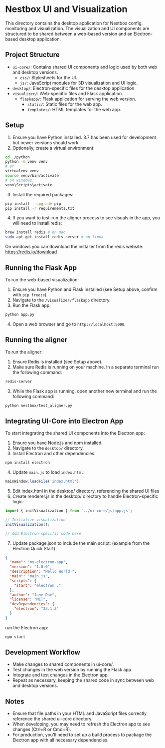 # Nestbox UI and Visualization

This directory contains the desktop application for Nestbox config, monitoring and visualization. The visualization and UI components are structured to be shared between a web-based version and an Electron-based desktop application.

## Project Structure

- `ui-core/`: Contains shared UI components and logic used by both web and desktop versions.
  - `css/`: Stylesheets for the UI.
  - `js/`: JavaScript modules for 3D visualization and UI logic.
- `desktop/`: Electron-specific files for the desktop application.
- `visualizer/`: Web-specific files and Flask application.
  - `flaskapp/`: Flask application for serving the web version.
    - `static/`: Static files for the web app.
    - `templates/`: HTML templates for the web app.

## Setup

1. Ensure you have Python installed. 3.7 has been used for development but newer versions should work.
2. Optionally, create a virtual environment:
```bash
cd ./python
python -m venv venv
# or
virtualenv venv
source venv/bin/activate
# on windows:
venv\Scripts\activate
```
3. Install the required packages:
```bash
pip install --upgrade pip
pip install -r requirements.txt
```
4. If you want to test-run the aligner process to see visuals in the app, you will need to install redis:
```bash
brew install redis # on mac
sudo apt-get install redis-server # on linux
```
On windows you can download the installer from the redis website: https://redis.io/download

## Running the Flask App

To run the web-based visualization:

1. Ensure you have Python and Flask installed (see Setup above, confirm with `pip freeze`).
2. Navigate to the `/visualizer/flaskapp` directory.
3. Run the Flask app:
```bash
python app.py
```
4. Open a web browser and go to `http://localhost:5000`.

## Running the aligner

To run the aligner:

1. Ensure Redis is installed (see Setup above).
2. Make sure Redis is running on your machine. In a separate terminal run the following command:
```bash
redis-server
```
3. While the Flask app is running, open another new terminal and run the following command:
```bash
python nestbox/test_aligner.py
```

## Integrating UI-Core into Electron App

To start integrating the shared UI components into the Electron app:

1. Ensure you have Node.js and npm installed.
2. Navigate to the `desktop/` directory.
3. Install Electron and other dependencies:
```bash
npm install electron
```
4. Update `main.js` to load `index.html`:
```javascript
mainWindow.loadFile('index.html');
```
5. Edit index.html in the desktop/ directory, referencing the shared UI files
6. Create renderer.js in the desktop/ directory to handle Electron-specific logic:
```javascript
import { initVisualization } from '../ui-core/js/app.js';

// Initialize visualization
initVisualization();

// Add Electron-specific code here
```
7. Update package.json to include the main script: (example from the Electron Quick Start)
```json
{
  "name": "my-electron-app",
  "version": "1.0.0",
  "description": "Hello World!",
  "main": "main.js",
  "scripts": {
    "start": "electron ."
  },
  "author": "Jane Doe",
  "license": "MIT",
  "devDependencies": {
    "electron": "23.1.3"
  }
}
```
run the Electron app:
```bash
npm start
```

## Development Workflow

- Make changes to shared components in ui-core/.
- Test changes in the web version by running the Flask app.
- Integrate and test changes in the Electron app.
- Repeat as necessary, keeping the shared code in sync between web and desktop versions.

## Notes

- Ensure that file paths in your HTML and JavaScript files correctly reference the shared ui-core directory.
- When developing, you may need to refresh the Electron app to see changes (Ctrl+R or Cmd+R).
- For production, you'll need to set up a build process to package the Electron app with all necessary dependencies.
